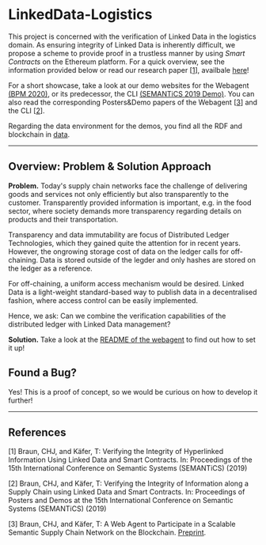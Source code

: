 # LinkedData-Logistics
This project is concerned with the verification of Linked Data in the logistics domain.
As ensuring integrity of Linked Data is inherently difficult, we propose a scheme to provide proof in a trustless manner by using *Smart Contracts* on the Ethereum platform.
For a quick overview, see the information provided below or read our research paper [[1](https://github.com/uvdsl/LinkedData-Logistics#sources)], availbale [here](https://link.springer.com/chapter/10.1007%2F978-3-030-33220-4_28)!


For a short showcase, take a look at our demo websites for the Webagent [(BPM 2020)](http://people.aifb.kit.edu/co1683/2020/bpm-demo/), or its predecessor, the CLI [(SEMANTiCS 2019 Demo)](http://people.aifb.kit.edu/co1683/2019/ld-chain/semantics-demo/).
You can also read the corresponding Posters&Demo papers of the Webagent [[3](https://github.com/uvdsl/LinkedData-Logistics#sources)] and the CLI [[2](https://github.com/uvdsl/LinkedData-Logistics#sources)].


Regarding the data environment for the demos, you find all the RDF and blockchain in [data](https://github.com/uvdsl/LinkedData-Logistics/tree/master/data).

---

## Overview: Problem & Solution Approach
**Problem.**
Today's supply chain networks face the challenge of delivering goods and services not only efficiently but also transparently to the customer.
Transparently provided information is important, e.g. in the food sector, where society demands more transparency regarding details on products and their transportation.

Transparency and data immutability are focus of Distributed Ledger Technologies, which they gained quite the attention for in recent years.
However, the ongrowing storage cost of data on the ledger calls for off-chaining.
Data is stored outside of the legder and only hashes are stored on the ledger as a reference.

For off-chaining, a uniform access mechanism would be desired.
Linked Data is a light-weight standard-based way to publish data in a decentralised fashion, where access control can be easily implemented.

Hence, we ask: Can we combine the verification capabilities of the distributed ledger with Linked Data management?

**Solution.** 
Take a look at the [README of the webagent](https://github.com/uvdsl/LinkedData-Logistics/tree/master/webagent) to find out how to set it up!



## Found a Bug?
Yes! This is a proof of concept, so we would be curious on how to develop it further!

---

## References

[1] Braun, CHJ, and Käfer, T: Verifying the Integrity of Hyperlinked Information Using Linked Data and Smart Contracts. In: Proceedings of the 15th International Conference on Semantic Systems (SEMANTiCS) (2019)

[2] Braun, CHJ, and Käfer, T: Verifying the Integrity of Information along a Supply Chain using Linked Data and Smart Contracts. In: Proceedings of Posters and Demos at the 15th International Conference on Semantic Systems (SEMANTiCS) (2019)

[3] Braun, CHJ, and Käfer, T: A Web Agent to Participate in a Scalable Semantic Supply Chain Network on the Blockchain. [Preprint](http://people.aifb.kit.edu/co1683/2020/bpm-demo/paper_bpm20demo_LD_blockchain.pdf).
